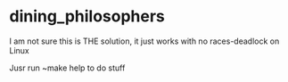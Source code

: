 # dining_philosophers

I am not sure this is THE solution, it just works with no races-deadlock on Linux

Jusr run
~make help
to do stuff
